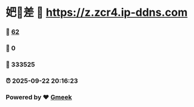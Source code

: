 # 妑🔭差 :link: https://z.zcr4.ip-ddns.com 
### :page_facing_up: [62](https://z.zcr4.ip-ddns.com/tag.html) 
### :speech_balloon: 0 
### :hibiscus: 333525 
### :alarm_clock: 2025-09-22 20:16:23 
### Powered by :heart: [Gmeek](https://github.com/Meekdai/Gmeek)
